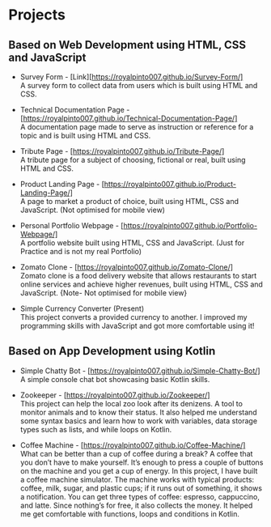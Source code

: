 # Projects

## Based on Web Development using HTML, CSS and JavaScript

- Survey Form - [Link][https://royalpinto007.github.io/Survey-Form/] \
A survey form to collect data from users which is built using HTML and CSS.

- Technical Documentation Page - [https://royalpinto007.github.io/Technical-Documentation-Page/] \
A documentation page made to serve as instruction or reference for a topic and is built using HTML and CSS.

- Tribute Page - [https://royalpinto007.github.io/Tribute-Page/] \
A tribute page for a subject of choosing, fictional or real, built using HTML and CSS.

- Product Landing Page - [https://royalpinto007.github.io/Product-Landing-Page/] \
A page to market a product of choice, built using HTML, CSS and JavaScript. (Not optimised for mobile view)

- Personal Portfolio Webpage - [https://royalpinto007.github.io/Portfolio-Webpage/] \
A portfolio website built using HTML, CSS and JavaScript. (Just for Practice and is not my real Portfolio)

- Zomato Clone - [https://royalpinto007.github.io/Zomato-Clone/] \
Zomato clone is a food delivery website that allows restaurants to start online services and achieve higher revenues, built using HTML, CSS and JavaScript.
{Note- Not optimised for mobile view}

- Simple Currency Converter (Present) \
This project converts a provided currency to another. 
I improved my programming skills with JavaScript and got more comfortable using it!

## Based on App Development using Kotlin

- Simple Chatty Bot - [https://royalpinto007.github.io/Simple-Chatty-Bot/] \
A simple console chat bot showcasing basic Kotlin skills.

- Zookeeper - [https://royalpinto007.github.io/Zookeeper/] \
This project can help the local zoo look after its denizens. A tool to monitor animals and to know their status.
It also helped me understand some syntax basics and learn how to work with variables, data storage types such as lists, and while loops on Kotlin.

- Coffee Machine - [https://royalpinto007.github.io/Coffee-Machine/] \
What can be better than a cup of coffee during a break? A coffee that you don’t have to make yourself. 
It’s enough to press a couple of buttons on the machine and you get a cup of energy. 
In this project, I have built a coffee machine simulator. 
The machine works with typical products: coffee, milk, sugar, and plastic cups; if it runs out of something, it shows a notification. 
You can get three types of coffee: espresso, cappuccino, and latte. Since nothing’s for free, it also collects the money.
It helped me get comfortable with functions, loops and conditions in Kotlin.
